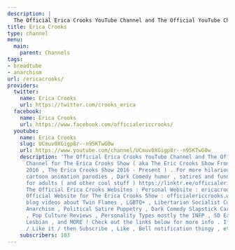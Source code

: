 ```yaml
---
description: |
  The Official Erica Crooks YouTube Channel and The Official YouTube Channel for The Erica Crooks Show (aka The Eric Crooks Show From 1999 until 2016 , The Erica Crooks Show 2016 - Present).
title: Erica Crooks
type: channel
menu:
  main:
    parent: Channels
tags:
- breadtube
- anarchism
url: /ericacrooks/
providers:
  twitter:
    name: Erica Crooks
    url: https://twitter.com/crooks_erica
  facebook:
    name: Erica Crooks
    url: https://www.facebook.com/officialericcrooks/
  youtube:
    name: Erica Crooks
    slug: UCmuv0XGigp8r--n95KTwG0w
    url: https://www.youtube.com/channel/UCmuv0XGigp8r--n95KTwG0w
    description: 'The Official Erica Crooks YouTube Channel and The Official YouTube
      Channel for The Erica Crooks Show ( aka The Eric Crooks Show From 1999 until
      2016 , The Erica Crooks Show 2016 - Present ) . For more hilarious puppet and
      cartoon animation parodies , Dark Comedy humor , satires and funny stupid videos
      for adults ( and other cool stuff ) https://linktr.ee/officialericcrooks visit
      The Official Erica Crooks Websites : Personal Website : ericacrooks.weebly.com
      Official Website for The Erica Crooks Show : officialericcrooks.weebly.com Also
      blog videos about Twin Flames , LGBTQ+ , Libertarian Socialist Cultural Pacifist
      Anarchism , Political Satire Puppetry , Dark Comedy Slapstick Cartoon Animations
      , Pop Culture Reviews , Personality Types mostly the INFP , 5D Earth , Transgender
      Lesbian , and MORE ! Check out the links below for more info . If you LOVE IT
      / Like it / then Subscribe , Like , Bell notification thingy , etc'
    subscribers: 103
---
```

